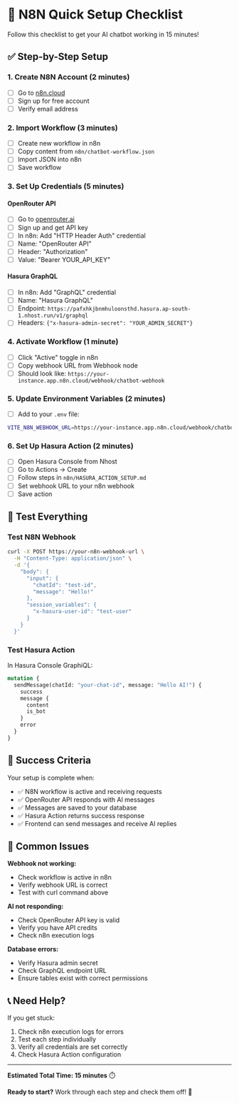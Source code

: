 # 🚀 N8N Quick Setup Checklist

Follow this checklist to get your AI chatbot working in 15 minutes!

## ✅ Step-by-Step Setup

### 1. Create N8N Account (2 minutes)
- [ ] Go to [n8n.cloud](https://n8n.cloud)
- [ ] Sign up for free account
- [ ] Verify email address

### 2. Import Workflow (3 minutes)
- [ ] Create new workflow in n8n
- [ ] Copy content from `n8n/chatbot-workflow.json`
- [ ] Import JSON into n8n
- [ ] Save workflow

### 3. Set Up Credentials (5 minutes)

#### OpenRouter API
- [ ] Go to [openrouter.ai](https://openrouter.ai)
- [ ] Sign up and get API key
- [ ] In n8n: Add "HTTP Header Auth" credential
- [ ] Name: "OpenRouter API"
- [ ] Header: "Authorization"
- [ ] Value: "Bearer YOUR_API_KEY"

#### Hasura GraphQL
- [ ] In n8n: Add "GraphQL" credential
- [ ] Name: "Hasura GraphQL"
- [ ] Endpoint: `https://pafxhkjbnmhuloonsthd.hasura.ap-south-1.nhost.run/v1/graphql`
- [ ] Headers: `{"x-hasura-admin-secret": "YOUR_ADMIN_SECRET"}`

### 4. Activate Workflow (1 minute)
- [ ] Click "Active" toggle in n8n
- [ ] Copy webhook URL from Webhook node
- [ ] Should look like: `https://your-instance.app.n8n.cloud/webhook/chatbot-webhook`

### 5. Update Environment Variables (2 minutes)
- [ ] Add to your `.env` file:
```bash
VITE_N8N_WEBHOOK_URL=https://your-instance.app.n8n.cloud/webhook/chatbot-webhook
```

### 6. Set Up Hasura Action (2 minutes)
- [ ] Open Hasura Console from Nhost
- [ ] Go to Actions → Create
- [ ] Follow steps in `n8n/HASURA_ACTION_SETUP.md`
- [ ] Set webhook URL to your n8n webhook
- [ ] Save action

## 🧪 Test Everything

### Test N8N Webhook
```bash
curl -X POST https://your-n8n-webhook-url \
  -H "Content-Type: application/json" \
  -d '{
    "body": {
      "input": {
        "chatId": "test-id",
        "message": "Hello!"
      },
      "session_variables": {
        "x-hasura-user-id": "test-user"
      }
    }
  }'
```

### Test Hasura Action
In Hasura Console GraphiQL:
```graphql
mutation {
  sendMessage(chatId: "your-chat-id", message: "Hello AI!") {
    success
    message {
      content
      is_bot
    }
    error
  }
}
```

## 🎯 Success Criteria

Your setup is complete when:
- ✅ N8N workflow is active and receiving requests
- ✅ OpenRouter API responds with AI messages
- ✅ Messages are saved to your database
- ✅ Hasura Action returns success response
- ✅ Frontend can send messages and receive AI replies

## 🚨 Common Issues

**Webhook not working:**
- Check workflow is active in n8n
- Verify webhook URL is correct
- Test with curl command above

**AI not responding:**
- Check OpenRouter API key is valid
- Verify you have API credits
- Check n8n execution logs

**Database errors:**
- Verify Hasura admin secret
- Check GraphQL endpoint URL
- Ensure tables exist with correct permissions

## 📞 Need Help?

If you get stuck:
1. Check n8n execution logs for errors
2. Test each step individually
3. Verify all credentials are set correctly
4. Check Hasura Action configuration

---

**Estimated Total Time: 15 minutes** ⏱️

**Ready to start?** Work through each step and check them off! 🚀